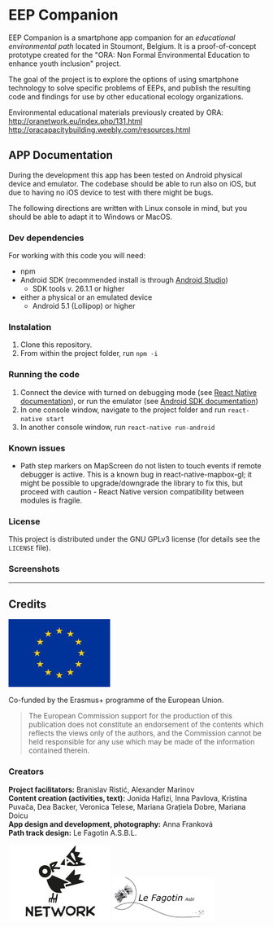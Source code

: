 # EEP Companion
EEP Companion is a smartphone app companion for an *educational environmental path* located in Stoumont, Belgium. It is a proof-of-concept prototype created for the "ORA: Non Formal Environmental Education to enhance youth inclusion" project.

The goal of the project is to explore the options of using smartphone technology to solve specific problems of EEPs, and publish the resulting code and findings for use by other educational ecology organizations.

Environmental educational materials previously created by ORA:
http://oranetwork.eu/index.php/131.html
http://oracapacitybuilding.weebly.com/resources.html

## APP Documentation
During the development this app has been tested on Android physical device and emulator. The codebase should be able to run also on iOS, but due to having no iOS device to test with there might be bugs.

The following directions are written with Linux console in mind, but you should be able to adapt it to Windows or MacOS.

### Dev dependencies
For working with this code you will need:
* npm
* Android SDK (recommended install is through [Android Studio](https://developer.android.com/studio/))
	* SDK tools v. 26.1.1 or higher
* either a physical or an emulated device
	* Android 5.1 (Lollipop) or higher

### Instalation
1. Clone this repository.
1. From within the project folder, run `npm -i`

### Running the code
1. Connect the device with turned on debugging mode (see [React Native documentation](https://facebook.github.io/react-native/docs/running-on-device)), or run the emulator (see [Android SDK documentation](https://developer.android.com/studio/run/emulator))
1. In one console window, navigate to the project folder and run `react-native start`
1. In another console window, run `react-native run-android`

### Known issues
* Path step markers on MapScreen do not listen to touch events if remote debugger is active. This is a known bug in react-native-mapbox-gl; it might be possible to upgrade/downgrade the library to fix this, but proceed with caution - React Native version compatibility between modules is fragile.

### License
This project is distributed under the GNU GPLv3 license (for details see the `LICENSE` file).

### Screenshots

-----

## Credits
![EU logo](logos/EU_flag_yellow_high_200x133.jpg)

Co-funded by the  Erasmus+ programme of the European Union.

>The European Commission support for the production of this publication does not constitute an endorsement of the contents which reflects the views only of the authors, and the Commission cannot be held responsible for any use which may be made of the information contained therein.

### Creators
**Project facilitators:** Branislav Ristić, Alexander Marinov\
**Content creation (activities, text):** Jonida Hafizi, Inna Pavlova, Kristina Puvača, Dea Backer, Veronica Telese, Mariana Grațiela Dobre, Mariana Doicu\
**App design and development, photography:** Anna Franková\
**Path track design:** Le Fagotin A.S.B.L.


![logo ORA Network](logos/ORA_200x150.jpeg) ![logo Le Fagotin A.S.B.L.](logos/lefagotin_logo_transparent_200x86.png)
